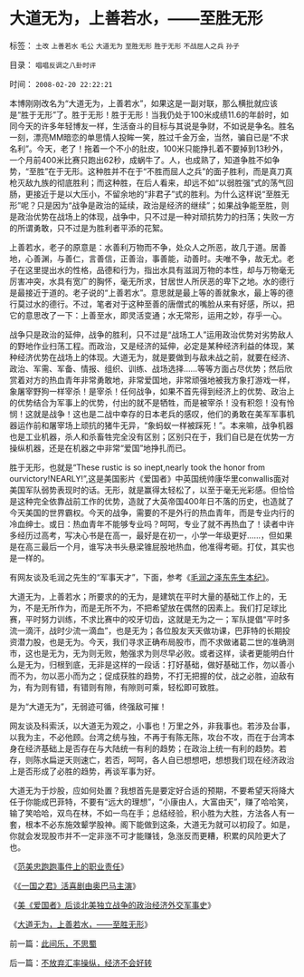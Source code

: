 # 大道无为，上善若水，——至胜无形

标签： `土改` `上善若水` `毛公` `大道无为` `至胜无形` `胜于无形` `不战屈人之兵` `孙子` 

目录： `唱唱反调之八卦时评`

时间： `2008-02-20 22:22:21`

本博刚刚改名为“大道无为，上善若水”，如果这是一副对联，那么横批就应该是“胜于无形”了。胜于无形！胜于无形！当我仍处于100米成绩11.6的年龄时，如同今天的许多年轻博友一样，生活奋斗的目标与其说是争财，不如说是争名。胜名一刻，漂亮MM暗恋的单思情人投眸一笑，胜过千金万金，当然，骗自已是“不求名利”。今天，老了！拖着一个不小的肚皮，100米只能挣扎着不要掉到13秒外，一个月前400米比赛只跑出62秒，成蜗牛了。人，也成熟了，知道争胜不如争势，“至胜”在于无形。这种胜并不在于“不胜而屈人之兵”的面子胜利，而是真刀真枪灭敌九族的彻底胜利；而这种胜，在后人看来，却远不如“以弱胜强”式的荡气回肠，更接近于是以大压小，不留余地的“非君子”式的胜利。为什么这样说“至胜无形”呢？只是因为“战争是政治的延续，政治是经济的继续”；如果战争能至胜，则是政治优势在战场上的体现，战争中，只不过是一种对顽抗势力的扫荡；失败一方的所谓勇敢，只不过是为胜利者平添的花絮。

上善若水，老子的原意是：水善利万物而不争，处众人之所恶，故几于道。居善地，心善渊，与善仁，言善信，正善治，事善能，动善时。夫唯不争，故无尤。老子在这里提出水的性格，品德和行为，指出水具有滋润万物的本性，却与万物毫无厉害冲突，水具有宽广的胸怀，毫无所求，甘居世人所厌恶的卑下之地。水的德行是最接近于道的。老子说的“上善若水”。意思就是最上等的善就象水，最上等的德行莫过水的德行。不过，笔者对于这种至善的唐僧式的嘴脸从来有好感，所以，把它的意思改了一下：上善至水，即灵活变通；水无常形，运用之妙，存乎一心。

战争只是政治的延伸，战争的胜利，只不过是“战场工人”运用政治优势对劣势敌人的野地作业扫荡工程。而政治，又是经济的延伸，必定是某种经济利益的体现，某种经济优势在战场上的体现。大道无为，就是要做到与敌未战之前，就要在经济、政治、军需、军备、情报、组织、训练、战场选择……等等方面占尽优势；然后欣赏着对方的热血青年非常勇敢地，非常爱国地，非常顽强地被我方象打游戏一样，象屠宰野狗一样宰杀！是宰杀！任何战争，如果不首先得到经济上的优势、政治上的优势结合为军事上的优势，付出的就不是牺牲，而是被宰杀！没有积怨！没有怜悯！这就是战争！这也是二战中幸存的日本老兵的感叹，他们的勇敢在美军军事机器运作前和屠宰场上顽抗的猪牛无异，“象蚂蚁一样被踩死！”。本来嘛，战争机器也是工业机器，杀人和杀畜牲完全没有区别；区别只在于，我们自已是在优势一方操纵机器，还是在机器之中非常“爱国”地挣扎而已。

胜于无形，也就是“These rustic is so inept,nearly took the honor from ourvictory!NEARLY!”,这是美国影片《爱国者》中英国统帅康华里conwallis面对美国军队弱势表现时的话。无形，就是赢得太轻松了，以至于毫无光彩感。但恰恰是这种完全依靠战前工作的优势，造就了大英帝国400年日不落的历史，也造就了今天美国的世界霸权。今天的战争，需要的不是外行的热血青年，而是专业内行的冷血绅士。或日：热血青年不能够专业吗？呵呵，专业了就不再热血了！读者中许多经历过高考，写决心书是在高一，最好是在初一，小学一年级更好……，但如果是在高三最后一个月，谁写决书头悬梁锥屁股地热血，他准得考砸。打仗，其实也是一样的。

有网友谈及毛润之先生的“军事天才”，下面，参考《[毛润之泽东先生本纪》](http://cid-36d976e82bb7123d.spaces.live.com/blog/cns%2136D976E82BB7123D%21201.entry)。

大道无为，上善若水；所要求的的无为，是建筑在平时大量的基础工作上的，无为，不是无所作为，而是无所不为，不把希望放在偶然的因素上。我们打足球比赛，平时努力训练，不求比赛中的咬牙切齿，这就是无为之一；军队提倡“平时多流一滴汗，战时少流一滴血”，也是无为；各位股友天天做功课，巴菲特的长期投资潜力股，也是无为。今天，我们寻求正确布局股市，而不求做诸葛二世的准确测市，这也是无为，无为则无败，勉强求为则尽早必败。或者这样，读者更能明白什么是无为，归根到底，无非是这样的一段话：打好基础，做好基础工作，勿以善小而不为，勿以恶小而为之；促成获胜的趋势，不打无把握的仗，战之必胜，迫敌有为，有为则有错，有错则有隙，有隙则可乘，轻松即可致胜。

是为“大道无为”，无弱迹可循，终强敌可摧！

网友谈及科索沃，以大道无为观之，小事也！万里之外，非我事也。若涉及台事，以我为主，不必他顾。台湾之统与独，不再于有陈无陈，攻台不攻，而在于台湾本身在经济基础上是否存在与大陆统一有利的趋势；在政治上统一有利的趋势。若存，则陈水扁逆天则速亡，若否，呵呵，各人自已想想吧，想想我们现在经济政治上是否形成了必胜的趋势，再谈军事为好。

大道无为于炒股，应如何处置？我想首先是要定好合适的预期，不要希望天将降大任于你能成巴菲特，不要有“远大的理想”，“小康由人，大富由天”，赚了哈哈笑，输了笑哈哈，双鸟在林，不如一鸟在手；总结经验，积小胜为大胜，方法各人有一套，根本不必东施效颦学股神。阁下能做到这条，大道无为就可以初段了。如是，你就会发现股市并不一定非涨不可才能赚钱，急涨反而更糟，积累的风险更大了也。

《[范美忠跑跑事件上的职业责任](../../../2008/5/26/THATISMYJOB!范美忠跑跑事件上的职业责任.md)》

《[《一国之君》活喜剧由奥巴马主演](../../../2008/6/5/《一国之君》活喜剧由奥巴马主演.md)》

《[美《爱国者》后谈北美独立战争的政治经济外交军事史](../../../2008/3/22/《爱国者》后谈北美独立战争的政治经济外交军事史.md)》

《[大道无为，上善若水，——至胜无形](../../../2008/2/20/大道无为，上善若水，——至胜无形.md)》



前一篇：[此间乐，不思蜀](../../../2008/2/20/此间乐，不思蜀.md)

后一篇：[不放弃汇率操纵，经济不会好转](../../../2008/2/22/不放弃汇率操纵，经济不会好转.md)